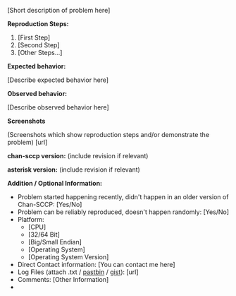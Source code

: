 [Short description of problem here]

**Reproduction Steps:**

1. [First Step]
2. [Second Step]
3. [Other Steps...]

**Expected behavior:**

[Describe expected behavior here]

**Observed behavior:**

[Describe observed behavior here]

**Screenshots**

(Screenshots which show reproduction steps and/or demonstrate the problem)
[url]

**chan-sccp version:** (include revision if relevant)

**asterisk version:** (include revision if relevant)

**Addition / Optional Information:**
* Problem started happening recently, didn't happen in an older version of Chan-SCCP: [Yes/No]
* Problem can be reliably reproduced, doesn't happen randomly: [Yes/No]
* Platform:
    * [CPU]
    * [32/64 Bit]
    * [Big/Small Endian]
    * [Operating System]
    * [Operating System Version]
* Direct Contact information: [You can contact me here]
* Log Files (attach .txt / [pastbin](http://pastebin.com/) / [gist](http://gist.github.com/)): [url]
* Comments: [Other Information]
* 




